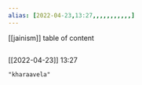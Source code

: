 ```yaml
---
alias: [2022-04-23,13:27,,,,,,,,,,,]
---
```

[[jainism]]
table of content
```toc
```

[[2022-04-23]] 13:27

```query
"kharaavela"
```